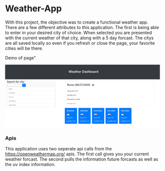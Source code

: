 # Weather-App

With this project, the objective was to create a functional weather app. There are a few different attributes to this application. The first is being able to enter in your desired city of choice. When selected you are presented with the current weather of that city, along with a 5 day forcast. The citys are all saved locally so even if you refresh or close the page, your favorite cities will be there. 

Demo of page"

<img src ="Assests/Weather app.PNG">


### Apis

This application uses two seperate api calls from the https://openweathermap.org/ apis. The first call gives you your current weather forcast. The second pulls the information future forcasts as well as the uv index information.
